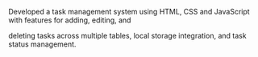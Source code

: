 Developed a task management system using HTML, CSS and JavaScript with features for adding, editing, and

deleting tasks across multiple tables, local storage integration, and task status management.
